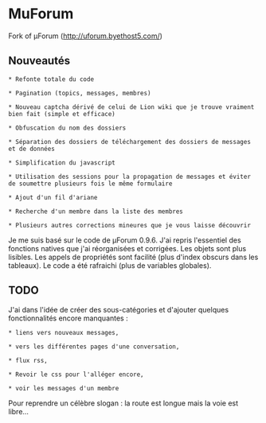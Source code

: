 MuForum
=======

Fork of µForum (http://uforum.byethost5.com/)

Nouveautés
---
    * Refonte totale du code

    * Pagination (topics, messages, membres)

    * Nouveau captcha dérivé de celui de Lion wiki que je trouve vraiment bien fait (simple et efficace)

    * Obfuscation du nom des dossiers

    * Séparation des dossiers de téléchargement des dossiers de messages et de données

    * Simplification du javascript

    * Utilisation des sessions pour la propagation de messages et éviter de soumettre plusieurs fois le même formulaire

    * Ajout d'un fil d'ariane

    * Recherche d'un membre dans la liste des membres

    * Plusieurs autres corrections mineures que je vous laisse découvrir

Je me suis basé sur le code de µForum 0.9.6. J'ai repris l'essentiel des fonctions natives que j'ai réorganisées et corrigées.
Les objets sont plus lisibles. Les appels de propriétés sont facilité (plus d'index obscurs dans les tableaux). Le code a été rafraichi (plus de variables globales).

TODO
---

J'ai dans l'idée de créer des sous-catégories et d'ajouter quelques fonctionnalités encore manquantes :

    * liens vers nouveaux messages,

    * vers les différentes pages d'une conversation,

    * flux rss,

    * Revoir le css pour l'alléger encore,

    * voir les messages d'un membre

Pour reprendre un célèbre slogan : la route est longue mais la voie est libre...

